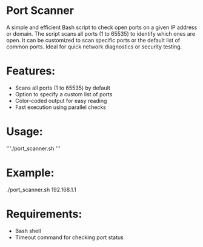 # Port Scanner
A simple and efficient Bash script to check open ports on a given IP address or domain. The script scans all ports (1 to 65535) to identify which ones are open. It can be customized to scan specific ports or the default list of common ports. Ideal for quick network diagnostics or security testing.

# Features:
- Scans all ports (1 to 65535) by default
- Option to specify a custom list of ports
- Color-coded output for easy reading
- Fast execution using parallel checks
  
# Usage:
'''./port_scanner.sh <ip-address>'''

# Example:
./port_scanner.sh 192.168.1.1

# Requirements:
- Bash shell
- Timeout command for checking port status
